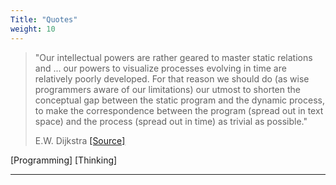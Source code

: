 ```yaml
---
Title: "Quotes"
weight: 10
---
```


> "Our intellectual powers are rather geared to master static relations and ... our powers to visualize processes evolving in time are relatively poorly developed. For that reason we should do (as wise programmers aware of our limitations) our utmost to shorten the conceptual gap between the static program and the dynamic process, to make the correspondence between the program (spread out in text space) and the process (spread out in time) as trivial as possible."
>       
> E.W. Dijkstra [[Source]](https://www.cs.utexas.edu/users/EWD/transcriptions/EWD02xx/EWD215.html)

[Programming]
[Thinking]

---
